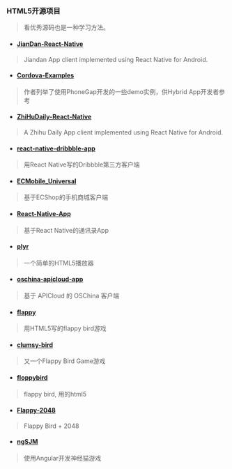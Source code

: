 ### HTML5开源项目
> 看优秀源码也是一种学习方法。

* #### [JianDan-React-Native](https://github.com/w4lle/JianDan-React-Native)
> Jiandan App client implemented using React Native for Android.

* #### [Cordova-Examples](https://github.com/cfjedimaster/Cordova-Examples)
> 作者列举了使用PhoneGap开发的一些demo实例，供Hybrid App开发者参考

* #### [ZhiHuDaily-React-Native](https://github.com/race604/ZhiHuDaily-React-Native)
> A Zhihu Daily App client implemented using React Native for Android.

* #### [react-native-dribbble-app](https://github.com/catalinmiron/react-native-dribbble-app)
> 用React Native写的Dribbble第三方客户端

* #### [ECMobile_Universal](https://github.com/GeekZooStudio/ECMobile_Universal)
> 基于ECShop的手机商城客户端

* #### [React-Native-App](https://git.oschina.net/vczero/React-Native-App)
> 基于React Native的通讯录App

* #### [plyr](https://github.com/Selz/plyr)
> 一个简单的HTML5播放器

* #### [oschina-apicloud-app](https://git.oschina.net/ThinkPHP/oschina-apicloud-app)
> 基于 APICloud 的 OSChina 客户端

* #### [flappy](https://github.com/hyspace/flappy)
> 用HTML5写的flappy bird游戏

* #### [clumsy-bird](https://github.com/ellisonleao/clumsy-bird)
> 又一个Flappy Bird Game游戏

* #### [floppybird](https://github.com/nebez/floppybird)
> flappy bird, 用的html5

* #### [Flappy-2048](https://github.com/hczhcz/Flappy-2048)
> Flappy Bird + 2048

* #### [ngSJM](https://github.com/yhaoao/ngSJM)
> 使用Angular开发神经猫游戏
